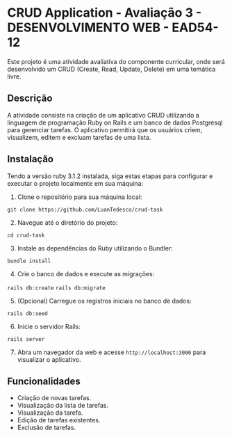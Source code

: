# CRUD Application - Avaliação 3 - DESENVOLVIMENTO WEB - EAD54-12

Este projeto é uma atividade avaliativa do componente curricular, onde será desenvolvido um CRUD (Create, Read, Update, Delete) em uma temática livre.

## Descrição

A atividade consiste na criação de um aplicativo CRUD utilizando a linguagem de programação Ruby on Rails e um banco de dados Postgresql para gerenciar tarefas. O aplicativo permitirá que os usuários criem, visualizem, editem e excluam tarefas de uma lista.

## Instalação

Tendo a versão ruby 3.1.2 instalada, siga estas etapas para configurar e executar o projeto localmente em sua máquina:

1. Clone o repositório para sua máquina local:

`git clone https://github.com/LuanTedesco/crud-task`

2. Navegue até o diretório do projeto:

`cd crud-task`

3. Instale as dependências do Ruby utilizando o Bundler:

`bundle install`

4. Crie o banco de dados e execute as migrações:

`rails db:create`
`rails db:migrate`

5. (Opcional) Carregue os registros iniciais no banco de dados:

`rails db:seed`

6. Inicie o servidor Rails:

`rails server`

7. Abra um navegador da web e acesse `http://localhost:3000` para visualizar o aplicativo.

## Funcionalidades

- Criação de novas tarefas.
- Visualização da lista de tarefas.
- Visualização da tarefa.
- Edição de tarefas existentes.
- Exclusão de tarefas.
